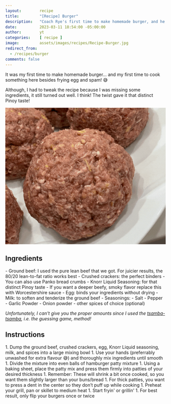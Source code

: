 ```yaml
---
layout:        recipe
title:         "[Recipe] Burger"
description:   "Coach Rye's first time to make homemade burger, and he decided (was forced) to tweak the recipe he got."
date:          2023-03-11 18:54:00 -05:00:00
author:        yt
categories:    [ recipe ]
image:         assets/images/recipes/Recipe-Burger.jpg
redirect_from:
  - /recipes/burger
comments: false
---
```


<div class="container">
  <div class="row">
    <div class="col-sm-8">
<p>It was my first time to make homemade burger... and my first time to cook something here besides frying egg and spam! 😅 </p>
<p>Although, I had to tweak the recipe because I was missing some ingredients, it still turned out well. I think! The twist gave it that distinct Pinoy taste!</p>
    </div>
    <div class="col-sm-4">
      <img src="/assets/images/recipes/Recipe-Burger.gif" alt="Burger by Rye">
    </div>
  </div>
</div>

<h2>Ingredients</h2>
- Ground beef: I used the pure lean beef that we got. For juicier results, the 80/20 lean-to-fat ratio works best
- Crushed crackers: the perfect binders 
    - You can also use Panko bread crumbs
- Knorr Liquid Seasoning:  for that distinct Pinoy taste
    - If you want a deeper beefy, smoky flavor replace this with Worcestershire sauce
- Egg: binds your ingredients without drying
- Milk: to soften and tenderize the ground beef
- Seasonings:  
    - Salt
    - Pepper
    - Garlic Powder
    - Onion powder
    - other spices of choice (optional)

<em>Unfortunately, I can't give you the proper amounts since I used the <u>tsamba-tsamba</u>, i.e. the guessing game, method!</em>

<h2>Instructions</h2>
1. Dump the ground beef, crushed crackers, egg, Knorr Liquid seasoning, milk, and spices into a large mixing bowl
    1. Use your hands (preferrably unwashed for extra flavour 😅) and thoroughly mix ingredients until smooth
1. Divide the mixture into even balls of hamburger patty mixture
1. Using a baking sheet, place the patty mix and press them firmly into patties of your desired thickness
    1. Remember: These will shrink a bit once cooked, so you want them slightly larger than your buns/bread
    1. For thick patties, you want to press a dent in the center so they don’t puff up while cooking
1. Preheat your grill, pan or skillet to medium heat
1. Start fryin' or grillin'
    1. For best result, only flip your burgers once or twice
